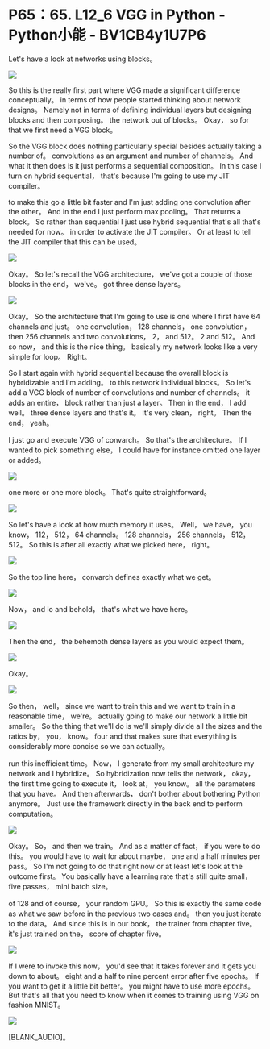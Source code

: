 # P65：65. L12_6 VGG in Python - Python小能 - BV1CB4y1U7P6

 Let's have a look at networks using blocks。

![](img/5f66fea605ac011e5279e75c34059f15_1.png)

 So this is the really first part where VGG made a significant difference conceptually。 in terms of how people started thinking about network designs。 Namely not in terms of defining individual layers but designing blocks and then composing。 the network out of blocks。 Okay， so for that we first need a VGG block。

 So the VGG block does nothing particularly special besides actually taking a number of。 convolutions as an argument and number of channels。 And what it then does is it just performs a sequential composition。 In this case I turn on hybrid sequential， that's because I'm going to use my JIT compiler。

 to make this go a little bit faster and I'm just adding one convolution after the other。 And in the end I just perform max pooling。 That returns a block。 So rather than sequential I just use hybrid sequential that's all that's needed for now。 in order to activate the JIT compiler。 Or at least to tell the JIT compiler that this can be used。





![](img/5f66fea605ac011e5279e75c34059f15_3.png)

 Okay。 So let's recall the VGG architecture， we've got a couple of those blocks in the end， we've。 got three dense layers。

![](img/5f66fea605ac011e5279e75c34059f15_5.png)

 Okay。 So the architecture that I'm going to use is one where I first have 64 channels and just。 one convolution， 128 channels， one convolution， then 256 channels and two convolutions， 2， and 512。 2 and 512。 And so now， and this is the nice thing。 basically my network looks like a very simple for loop。 Right。

 So I start again with hybrid sequential because the overall block is hybridizable and I'm adding。 to this network individual blocks。 So let's add a VGG block of number of convolutions and number of channels。 it adds an entire， block rather than just a layer。 Then in the end， I add well。 three dense layers and that's it。 It's very clean， right。 Then the end， yeah。

 I just go and execute VGG of convarch。 So that's the architecture。 If I wanted to pick something else， I could have for instance omitted one layer or added。

![](img/5f66fea605ac011e5279e75c34059f15_7.png)

 one more or one more block。 That's quite straightforward。

![](img/5f66fea605ac011e5279e75c34059f15_9.png)

 So let's have a look at how much memory it uses。 Well， we have， you know， 112， 512， 64 channels。 128 channels， 256 channels， 512， 512。 So this is after all exactly what we picked here， right。

![](img/5f66fea605ac011e5279e75c34059f15_11.png)

 So the top line here， convarch defines exactly what we get。

![](img/5f66fea605ac011e5279e75c34059f15_13.png)

 Now， and lo and behold， that's what we have here。

![](img/5f66fea605ac011e5279e75c34059f15_15.png)

 Then the end， the behemoth dense layers as you would expect them。

![](img/5f66fea605ac011e5279e75c34059f15_17.png)

 Okay。

![](img/5f66fea605ac011e5279e75c34059f15_19.png)

 So then， well， since we want to train this and we want to train in a reasonable time， we're。 actually going to make our network a little bit smaller。 So the thing that we'll do is we'll simply divide all the sizes and the ratios by， you， know。 four and that makes sure that everything is considerably more concise so we can actually。

 run this inefficient time。 Now， I generate from my small architecture my network and I hybridize。 So hybridization now tells the network， okay， the first time going to execute it， look at， you know。 all the parameters that you have。 And then afterwards， don't bother about bothering Python anymore。 Just use the framework directly in the back end to perform computation。





![](img/5f66fea605ac011e5279e75c34059f15_21.png)

 Okay。 So， and then we train。 And as a matter of fact， if you were to do this。 you would have to wait for about maybe， one and a half minutes per pass。 So I'm not going to do that right now or at least let's look at the outcome first。 You basically have a learning rate that's still quite small， five passes， mini batch size。

 of 128 and of course， your random GPU。 So this is exactly the same code as what we saw before in the previous two cases and。 then you just iterate to the data。 And since this is in our book， the trainer from chapter five。 it's just trained on the， score of chapter five。

![](img/5f66fea605ac011e5279e75c34059f15_23.png)

 If I were to invoke this now， you'd see that it takes forever and it gets you down to about。 eight and a half to nine percent error after five epochs。 If you want to get it a little bit better。 you might have to use more epochs。 But that's all that you need to know when it comes to training using VGG on fashion MNIST。



![](img/5f66fea605ac011e5279e75c34059f15_25.png)

 [BLANK_AUDIO]。